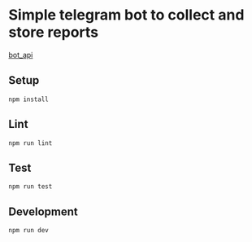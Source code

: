 # Simple telegram bot to collect and store reports

[bot_api](https://core.telegram.org/bots/api)

## Setup

```
npm install
```

## Lint

```
npm run lint
```

## Test

```
npm run test
```

## Development

```
npm run dev
```
